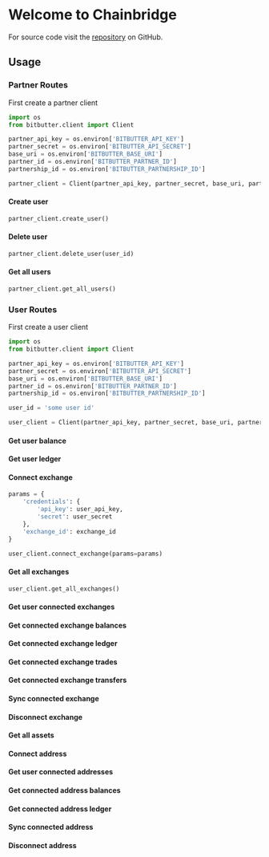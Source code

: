 # Welcome to Chainbridge

For source code visit the [repository](https://github.com/polyledger/chainbridge) on GitHub.

## Usage

### Partner Routes

First create a partner client

```python
import os
from bitbutter.client import Client

partner_api_key = os.environ['BITBUTTER_API_KEY']
partner_secret = os.environ['BITBUTTER_API_SECRET']
base_uri = os.environ['BITBUTTER_BASE_URI']
partner_id = os.environ['BITBUTTER_PARTNER_ID']
partnership_id = os.environ['BITBUTTER_PARTNERSHIP_ID']

partner_client = Client(partner_api_key, partner_secret, base_uri, partner_id=partner_id, partnership_id=partnership_id)
```

#### Create user

```python
partner_client.create_user()
```

#### Delete user

```python
partner_client.delete_user(user_id)
```

#### Get all users

```python
partner_client.get_all_users()
```

### User Routes

First create a user client

```python
import os
from bitbutter.client import Client

partner_api_key = os.environ['BITBUTTER_API_KEY']
partner_secret = os.environ['BITBUTTER_API_SECRET']
base_uri = os.environ['BITBUTTER_BASE_URI']
partner_id = os.environ['BITBUTTER_PARTNER_ID']
partnership_id = os.environ['BITBUTTER_PARTNERSHIP_ID']

user_id = 'some user id'

user_client = Client(partner_api_key, partner_secret, base_uri, partner_id=partner_id, partnership_id=partnership_id, user_id=user_id)
```

#### Get user balance

#### Get user ledger

#### Connect exchange

```python
params = {
    'credentials': {
        'api_key': user_api_key,
        'secret': user_secret
    },
    'exchange_id': exchange_id
}

user_client.connect_exchange(params=params)
```

#### Get all exchanges

```python
user_client.get_all_exchanges()
```

#### Get user connected exchanges

#### Get connected exchange balances

#### Get connected exchange ledger

#### Get connected exchange trades

#### Get connected exchange transfers

#### Sync connected exchange

#### Disconnect exchange

#### Get all assets

#### Connect address

#### Get user connected addresses

#### Get connected address balances

#### Get connected address ledger

#### Sync connected address

#### Disconnect address
